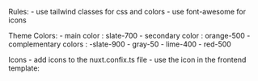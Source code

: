 Rules: - use tailwind classes for css and colors - use font-awesome for icons

Theme Colors: - main color : slate-700 - secondary color : orange-500 - complementary colors : -slate-900 - gray-50 - lime-400 - red-500

Icons - add icons to the nuxt.confix.ts file - use the icon in the frontend template: <font-awesome icon="" />
